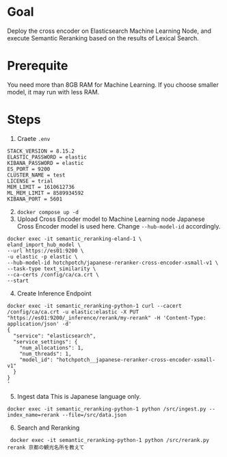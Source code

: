 # Goal
Deploy the cross encoder on Elasticsearch Machine Learning Node, and execute Semantic Reranking based on the results of Lexical Search.

# Prerequite
You need more than 8GB RAM for Machine Learning.
If you choose smaller model, it may run with less RAM.

# Steps
1. Craete `.env`
```
STACK_VERSION = 8.15.2
ELASTIC_PASSWORD = elastic
KIBANA_PASSWORD = elastic
ES_PORT = 9200
CLUSTER_NAME = test
LICENSE = trial
MEM_LIMIT = 1610612736
ML_MEM_LIMIT = 8589934592
KIBANA_PORT = 5601
```
2. `docker compose up -d`
3. Upload Cross Encoder model to Machine Learning node
Japanese Cross Encoder model is used here. Change `--hub-model-id` accordingly.
```
docker exec -it semantic_reranking-eland-1 \
eland_import_hub_model \
--url https://es01:9200 \
-u elastic -p elastic \
--hub-model-id hotchpotch/japanese-reranker-cross-encoder-xsmall-v1 \
--task-type text_similarity \
--ca-certs /config/ca/ca.crt \
--start
```
4. Create Inference Endpoint
```
docker exec -it semantic_reranking-python-1 curl --cacert /config/ca/ca.crt -u elastic:elastic -X PUT "https://es01:9200/_inference/rerank/my-rerank" -H 'Content-Type: application/json' -d'
{
  "service": "elasticsearch",
  "service_settings": {
    "num_allocations": 1,
    "num_threads": 1,
    "model_id": "hotchpotch__japanese-reranker-cross-encoder-xsmall-v1" 
  }
}
'
```
5. Ingest data
This is Japanese language only.
```
docker exec -it semantic_reranking-python-1 python /src/ingest.py --index_name=rerank --file=/src/data.json
```
6. Search and Reranking
```
 docker exec -it semantic_reranking-python-1 python /src/rerank.py rerank 京都の観光名所を教えて
```
